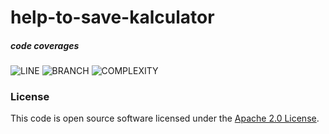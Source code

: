 
# help-to-save-kalculator

##### code coverages
![LINE](https://img.shields.io/badge/line--coverage-92%25-brightgreen.svg)
![BRANCH](https://img.shields.io/badge/branch--coverage-89%25-brightgreen.svg)
![COMPLEXITY](https://img.shields.io/badge/complexity-1.59-brightgreen.svg)

### License

This code is open source software licensed under the [Apache 2.0 License]("http://www.apache.org/licenses/LICENSE-2.0.html").
